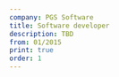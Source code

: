 ```yaml
---
company: PGS Software
title: Software developer
description: TBD
from: 01/2015
print: true
order: 1
---
```

